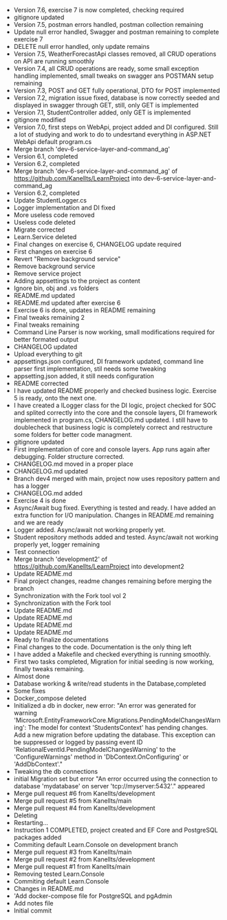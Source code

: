 - Version 7.6, exercise 7 is now completed, checking required
- gitignore updated
- Version 7.5, postman errors handled, postman collection remaining
- Update null error handled, Swagger and postman remaining to complete exercise 7
- DELETE null error handled, only update remains
- Version 7.5, WeatherForecastApi classes removed, all CRUD operations on API are running smoothly
- Version 7.4, all CRUD operations are ready, some small exception handling implemented, small tweaks on swagger ans POSTMAN setup remaining
- Version 7.3, POST and GET fully operational, DTO for POST implemented
- Version 7.2, migration issue fixed, database is now correctly seeded and displayed in swagger through GET, still, only GET is implemented
- Version 7.1, StudentController added, only GET is implemented
- gitignore modified
- Version 7.0, first steps on WebApi, project added and DI configured. Still a lot of studying and work to do to undesrtand everything in ASP.NET WebApi default program.cs
- Merge branch 'dev-6-service-layer-and-command_ag'
- Version 6.1, completed
- Version 6.2, completed
- Merge branch 'dev-6-service-layer-and-command_ag' of https://github.com/Kanellts/LearnProject into dev-6-service-layer-and-command_ag
- Version 6.2, completed
- Update StudentLogger.cs
- Logger implementation and DI fixed
- More useless code removed
- Useless code deleted
- Migrate corrected
- Learn.Service deleted
- Final changes on exercise 6, CHANGELOG update required
- First changes on exercise 6
- Revert "Remove background service"
- Remove background service
- Remove service project
- Adding appsettings to the project as content
- Ignore bin, obj and .vs folders
- README.md updated
- README.md updated after exercise 6
- Exercise 6 is done, updates in README remaining
- Final tweaks remaining 2
- Final tweaks remaining
- Command Line Parser is now working, small modifications required for better formated output
- CHANGELOG updated
- Upload everything to git
- appsettings.json configured, DI framework updated, command line parser first implementation, stil needs some tweaking
- appsetting.json added, it still needs configuration
- README corrected
- I have updated README properly and checked business logic. Exercise 5 is ready, onto the next one.
- I have created a ILogger class for the DI logic, project checked for SOC and splited correctly into the core and the console layers, DI framework implemented in program.cs, CHANGELOG.md updated. I still have to doublecheck that business logic is completely correct and restructure some folders for better code managment.
- gitignore updated
- First implementation of core and console layers. App runs again after debugging. Folder structure corrected.
- CHANGELOG.md moved in a proper place
- CHANGELOG.md updated
- Branch dev4 merged with main, project now uses repository pattern and has a logger
- CHANGELOG.md added
- Exercise 4 is done
- Async/Await bug fixed. Everything is tested and ready. I have added an extra function for I/O manipulation. Changes in README.md remaining and we are ready
- Logger added. Async/await not working properly yet.
- Student repository methods added and tested. Async/await not working properly yet, logger remaining
- Test connection
- Merge branch 'development2' of https://github.com/Kanellts/LearnProject into development2
- Update README.md
- Final project changes, readme changes remaining before merging the branch
- Synchronization with the Fork tool vol 2
- Synchronization with the Fork tool
- Update README.md
- Update README.md
- Update README.md
- Update README.md
- Ready to finalize documentations
- Final changes to the code. Documentation is the only thing left
- I have added a Makefile and checked everything is running smoothly.
- First two tasks completed, Migration for initial seeding is now working, finally tweaks remaining.
- Almost done
- Database working & write/read students in the Database,completed
- Some fixes
- Docker_compose deleted
- Initialized a db in docker, new error: "An error was generated for warning 'Microsoft.EntityFrameworkCore.Migrations.PendingModelChangesWarning': The model for context 'StudentsContext' has pending changes. Add a new migration before updating the database. This exception can be suppressed or logged by passing event ID 'RelationalEventId.PendingModelChangesWarning' to the 'ConfigureWarnings' method in 'DbContext.OnConfiguring' or 'AddDbContext'."
- Tweaking the db connections
- initial Migration set but error "An error occurred using the connection to database 'mydatabase' on server 'tcp://myserver:5432'." appeared
- Merge pull request #6 from Kanellts/development
- Merge pull request #5 from Kanellts/main
- Merge pull request #4 from Kanellts/development
- Deleting
- Restarting...
- Instruction 1 COMPLETED, project created and EF Core and PostgreSQL packages added
- Commiting default Learn.Console on development branch
- Merge pull request #3 from Kanellts/main
- Merge pull request #2 from Kanellts/development
- Merge pull request #1 from Kanellts/main
- Removing tested Learn.Console
- Commiting default Learn.Console
- Changes in README.md
- 'Add docker-compose file for PostgreSQL and pgAdmin
- Add notes file
- Initial commit

